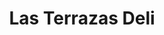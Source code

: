 ---
title: "Las Terrazas Deli"
url: /ciudad-guayana-puerto-ordaz/las-terrazas-deli/
shop: Bäckerei
---